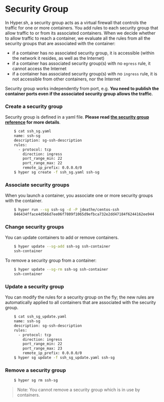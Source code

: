 # Security Group

In Hyper.sh, a security group acts as a virtual firewall that controls the traffic for one or more containers. You add rules to each security group that allow traffic to or from its associated containers.  When we decide whether to allow traffic to reach a container, we evaluate all the rules from all the security groups that are associated with the container:

- if a container has no associated security group, it is accessible (within the network it resides, as well as the Internet) 
- if a container has associated security group(s) with no `egress` rule, it cannot access the Internet
- if a container has associated security group(s) with no `ingress` rule, it is not accessible from other containers, nor the Internet

Security group works independently from port, e.g. **You need to publish the container ports even if the associated security group allows the traffic**.

### Create a security group
Security group is defined in a yaml file. **Please read [the security group reference](../Reference/sg_ref.md) for more details**.

``` bash
	$ cat ssh_sg.yaml
	name: ssh-sg
	description: sg-ssh-description
	rules:
	  - protocol: tcp
	    direction: ingress
		port_range_min: 22
		port_range_max: 22
		remote_ip_prefix: 0.0.0.0/0
	$ hyper sg create -f ssh_sg.yaml ssh-sg
```

### Associate security groups
When you launch a container, you associate one or more security groups with the container. 

``` bash
	$ hyper run --sg ssh-sg -d -P jdeathe/centos-ssh
	846434fface4d566d7ee06f7809f1065d9efbca732e2dd47184f6244162ee944
```

### Change security groups
You can update containers to add or remove containers.

``` bash
	$ hyper update --sg-add ssh-sg ssh-container
	ssh-container
```

To remove a security group from a container:

``` bash
	$ hyper update --sg-rm ssh-sg ssh-container
	ssh-container
```

### Update a security group
You can modify the rules for a security group on the fly; the new rules are automatically applied to all containers that are associated with the security group.  

``` bash
	$ cat ssh_sg_update.yaml
	name: ssh-sg
	description: sg-ssh-description
	rules:
	  - protocol: tcp
	    direction: ingress
		port_range_min: 22
		port_range_max: 23
		remote_ip_prefix: 0.0.0.0/0
	$ hyper sg update -f ssh_sg_update.yaml ssh-sg
```

### Remove a security group

``` bash
	$ hyper sg rm ssh-sg
```
> Note: You cannot remove a security group which is in use by containers.